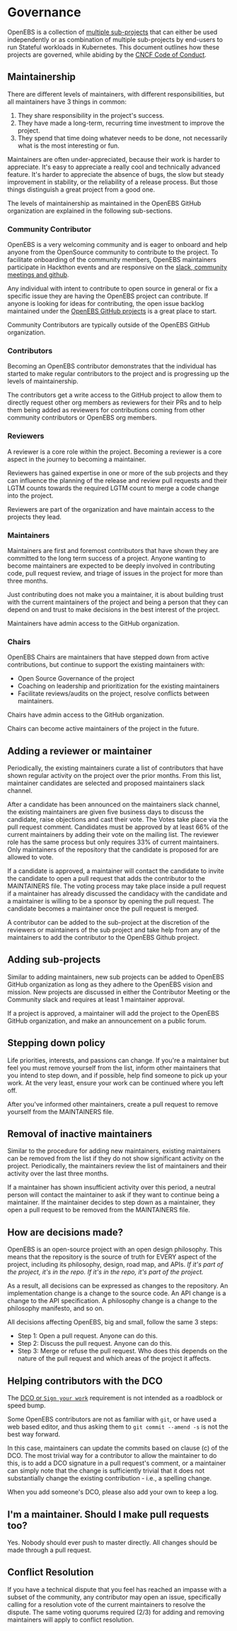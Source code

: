 # Governance 

OpenEBS is a collection of [multiple sub-projects](./contribute/design#source-code-and-dependencies)
that can either be used independently or as combination of multiple sub-projects by end-users 
to run Stateful workloads in Kubernetes. This document outlines how these projects are governed,
while abiding by the [CNCF Code of Conduct](./CODE_OF_CONDUCT.md).

## Maintainership

There are different levels of maintainers, with different responsibilities, but
all maintainers have 3 things in common:

1) They share responsibility in the project's success.
2) They have made a long-term, recurring time investment to improve the project.
3) They spend that time doing whatever needs to be done, not necessarily what
is the most interesting or fun.

Maintainers are often under-appreciated, because their work is harder to appreciate.
It's easy to appreciate a really cool and technically advanced feature. It's harder
to appreciate the absence of bugs, the slow but steady improvement in stability,
or the reliability of a release process. But those things distinguish a great
project from a good one.

The levels of maintainership as maintained in the OpenEBS GitHub organization are
explained in the following sub-sections. 

### Community Contributor

OpenEBS is a very welcoming community and is eager to onboard and help anyone
from the OpenSource community to contribute to the project. To facilitate onboarding
of the community members, OpenEBS maintainers participate in Hackthon events and are
responsive on the [slack, community meetings and github](./community/). 

Any individual with intent to contribute to open source in general or fix a specific
issue they are having the OpenEBS project can contribute. If anyone is looking for 
ideas for contributing, the open issue backlog maintained under the 
[OpenEBS GitHub projects](https://github.com/orgs/openebs/projects) is a great place to start. 

Community Contributors are typically outside of the OpenEBS GitHub organization. 

### Contributors 

Becoming an OpenEBS contributor demonstrates that the individual has started to make 
regular contributors to the project and is progressing up the levels of maintainership. 

The contributors get a write access to the GitHub project to allow them to directly request 
other org members as reviewers for their PRs and to help them being added as reviewers for
contributions coming from other community contributors or OpenEBS org members. 

### Reviewers

A reviewer is a core role within the project. Becoming a reviewer is a core aspect in
the journey to becoming a maintainer.

Reviewers has gained expertise in one or more of the sub projects and they can influence the
planning of the release and review pull requests and their LGTM counts towards the
required LGTM count to merge a code change into the project.

Reviewers are part of the organization and have maintain access to the projects they lead.


### Maintainers

Maintainers are first and foremost contributors that have shown they are
committed to the long term success of a project. Anyone wanting to become
maintainers are expected to be deeply involved in contributing code, pull
request review, and triage of issues in the project for more than three months.

Just contributing does not make you a maintainer, it is about building trust
with the current maintainers of the project and being a person that they can
depend on and trust to make decisions in the best interest of the project.

Maintainers have admin access to the GitHub organization.

### Chairs

OpenEBS Chairs are maintainers that have stepped down from active contributions, 
but continue to support the existing maintainers with: 
* Open Source Governance of the project
* Coaching on leadership and prioritization for the existing maintainers
* Facilitate reviews/audits on the project, resolve conflicts between maintainers. 

Chairs have admin access to the GitHub organization. 

Chairs can become active maintainers of the project in the future. 


## Adding a reviewer or maintainer 

Periodically, the existing maintainers curate a list of contributors that have
shown regular activity on the project over the prior months. From this list,
maintainer candidates are selected and proposed maintainers slack channel.

After a candidate has been announced on the maintainers slack channel, the
existing maintainers are given five business days to discuss the candidate,
raise objections and cast their vote. The Votes take place via the pull request 
comment. Candidates must be approved by at least 66% of the
current maintainers by adding their vote on the mailing list. The reviewer role
has the same process but only requires 33% of current maintainers. Only
maintainers of the repository that the candidate is proposed for are allowed to
vote.

If a candidate is approved, a maintainer will contact the candidate to invite
the candidate to open a pull request that adds the contributor to the
MAINTAINERS file. The voting process may take place inside a pull request if a
maintainer has already discussed the candidacy with the candidate and a
maintainer is willing to be a sponsor by opening the pull request. The candidate
becomes a maintainer once the pull request is merged.

A contributor can be added to the sub-project at the discretion of the reviewers or
maintainers of the sub project and take help from any of the maintainers to add the
contributor to the OpenEBS Github project. 

## Adding sub-projects

Similar to adding maintainers, new sub projects can be added to OpenEBS
GitHub organization as long as they adhere to the OpenEBS vision and mission. 
New projects are discussed in either the Contributor Meeting or the Community 
slack and requires at least 1 maintainer approval.

If a project is approved, a maintainer will add the project to the OpenEBS
GitHub organization, and make an announcement on a public forum.

## Stepping down policy

Life priorities, interests, and passions can change. If you're a maintainer but
feel you must remove yourself from the list, inform other maintainers that you
intend to step down, and if possible, help find someone to pick up your work.
At the very least, ensure your work can be continued where you left off.

After you've informed other maintainers, create a pull request to remove
yourself from the MAINTAINERS file.

## Removal of inactive maintainers

Similar to the procedure for adding new maintainers, existing maintainers can
be removed from the list if they do not show significant activity on the
project. Periodically, the maintainers review the list of maintainers and their
activity over the last three months.

If a maintainer has shown insufficient activity over this period, a neutral
person will contact the maintainer to ask if they want to continue being
a maintainer. If the maintainer decides to step down as a maintainer, they
open a pull request to be removed from the MAINTAINERS file.

## How are decisions made?

OpenEBS is an open-source project with an open design philosophy. This means
that the repository is the source of truth for EVERY aspect of the project,
including its philosophy, design, road map, and APIs. *If it's part of the
project, it's in the repo. If it's in the repo, it's part of the project.*

As a result, all decisions can be expressed as changes to the repository. An
implementation change is a change to the source code. An API change is a change
to the API specification. A philosophy change is a change to the philosophy
manifesto, and so on.

All decisions affecting OpenEBS, big and small, follow the same 3 steps:

* Step 1: Open a pull request. Anyone can do this.
* Step 2: Discuss the pull request. Anyone can do this.
* Step 3: Merge or refuse the pull request. Who does this depends on the nature
of the pull request and which areas of the project it affects.

## Helping contributors with the DCO

The [DCO or `Sign your work`](./CONTRIBUTING.md#sign-your-work)
requirement is not intended as a roadblock or speed bump.

Some OpenEBS contributors are not as familiar with `git`, or have used a web
based editor, and thus asking them to `git commit --amend -s` is not the best
way forward.

In this case, maintainers can update the commits based on clause (c) of the DCO.
The most trivial way for a contributor to allow the maintainer to do this, is to
add a DCO signature in a pull request's comment, or a maintainer can simply
note that the change is sufficiently trivial that it does not substantially
change the existing contribution - i.e., a spelling change.

When you add someone's DCO, please also add your own to keep a log.

## I'm a maintainer. Should I make pull requests too?

Yes. Nobody should ever push to master directly. All changes should be
made through a pull request.

## Conflict Resolution

If you have a technical dispute that you feel has reached an impasse with a
subset of the community, any contributor may open an issue, specifically
calling for a resolution vote of the current maintainers to resolve the dispute.
The same voting quorums required (2/3) for adding and removing maintainers
will apply to conflict resolution.

